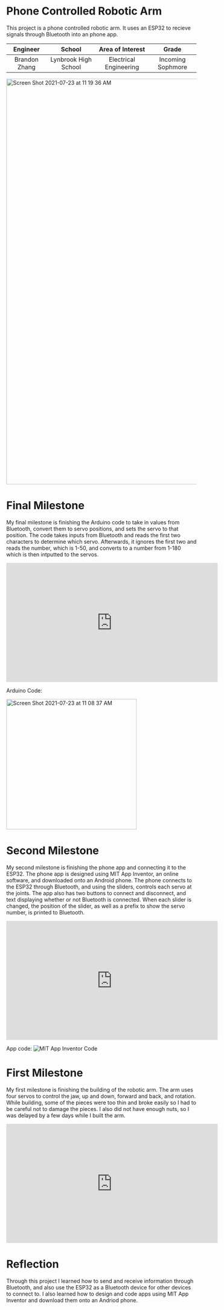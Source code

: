 ﻿# Phone Controlled Robotic Arm
This project is a phone controlled robotic arm. It uses an ESP32 to recieve signals through Bluetooth into an phone app. 

| **Engineer** | **School** | **Area of Interest** | **Grade** |
|:--:|:--:|:--:|:--:|
| Brandon Zhang | Lynbrook High School | Electrical Engineering | Incoming Sophmore

<img width="1073" alt="Screen Shot 2021-07-23 at 11 19 36 AM" src="https://user-images.githubusercontent.com/64446009/126824711-f237383f-3196-4df5-a574-39d18a432284.png">

  
# Final Milestone
My final milestone is finishing the Arduino code to take in values from Bluetooth, convert them to servo positions, and sets the servo to that position. The code takes inputs from Bluetooth and reads the first two characters to determine which servo. Afterwards, it ignores the first two and reads the number, which is 1-50, and converts to a number from 1-180 which is then intputted to the servos.

<html><iframe width="560" height="315" src="https://www.youtube.com/embed/5K65qKzmIDI" title="YouTube video player" frameborder="0" allow="accelerometer; autoplay; clipboard-write; encrypted-media; gyroscope; picture-in-picture" allowfullscreen></iframe></html>

Arduino Code:

<img width="345" alt="Screen Shot 2021-07-23 at 11 08 37 AM" src="https://user-images.githubusercontent.com/64446009/126823546-db129fbd-7030-45a9-b592-ec0bf11888db.png">


# Second Milestone
My second milestone is finishing the phone app and connecting it to the ESP32. The phone app is designed using MIT App Inventor, an online software, and downloaded onto an Android phone. The phone connects to the ESP32 through Bluetooth, and using the sliders, controls each servo at the joints. The app also has two buttons to connect and disconnect, and text displaying whether or not Bluetooth is connected. When each slider is changed, the position of the slider, as well as a prefix to show the servo number, is printed to Bluetooth. 

<html><iframe width="560" height="315" src="https://www.youtube.com/embed/CL_Ch6y5oyo" title="YouTube video player" frameborder="0" allow="accelerometer; autoplay; clipboard-write; encrypted-media; gyroscope; picture-in-picture" allowfullscreen></iframe></html>

App code:
![MIT App Inventor Code](https://user-images.githubusercontent.com/64446009/126823391-31409fcc-2a69-4ecb-9b25-02d5727ed3c3.png)

# First Milestone
  
My first milestone is finishing the building of the robotic arm. The arm uses four servos to control the jaw, up and down, forward and back, and rotation. While building, some of the pieces were too thin and broke easily so I had to be careful not to damage the pieces. I also did not have enough nuts, so I was delayed by a few days while I built the arm.

<html><iframe width="560" height="315" src="https://www.youtube.com/embed/8CjLjfzTiBU" title="YouTube video player" frameborder="0" allow="accelerometer; autoplay; clipboard-write; encrypted-media; gyroscope; picture-in-picture" allowfullscreen></iframe></html>



# Reflection

Through this project I learned how to send and receive information through Bluetooth, and also use the ESP32 as a Bluetooth device for other devices to connect to. I also learned how to design and code apps using MIT App Inventor and download them onto an Andriod phone. 
